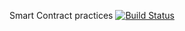 Smart Contract practices
[![Build Status](https://travis-ci.com/thanhnguyennguyen/smart-contract-practice.svg?branch=master)](https://travis-ci.com/thanhnguyennguyen/smart-contract-practice)
